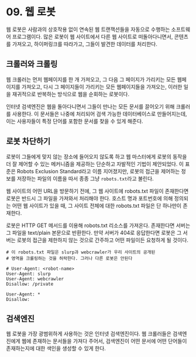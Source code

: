 # 09. 웹 로봇

웹 로봇은 사람과의 상호작용 없이 연속된 웹 트랜잭션들을 자동으로 수행하는 소프트웨어 프로그램이다. 많은 로봇이 웹 사이트에서 다른 웹 사이트로 떠돌아다니면서, 콘텐츠를 가져오고, 하이퍼링크를 따라가고, 그들이 발견한 데이터를 처리한다.

## 크롤러와 크롤링

웹 크롤러는 먼저 웹페이지를 한 개 가져오고, 그 다음 그 페이지가 가리키는 모든 웹페이지를 가져오고, 다시 그 페이지들이 가리키는 모든 웹페이지들을 가져오는, 이러한 일을 재귀적으로 반복하는 방식으로 웹을 순회하는 로봇이다.

인터넷 검색엔진은 웹을 돌아다니면서 그들이 만나는 모든 문서를 끌어오기 위해 크롤러를 사용한다. 이 문서들은 나중에 처리되어 검색 가능한 데이터베이스로 만들어지는데, 이는 사용자들이 특정 단어를 포함한 문서를 찾을 수 있게 해준다.

## 로봇 차단하기

로봇이 그들에게 맞지 않는 장소에 들어오지 않도록 하고 웹 마스터에게 로봇의 동작을 더 잘 제어할 수 있는 메커니즘을 제공하는 단순하고 자발적인 기법이 제안되었다. 이 표준은 Robots Exclusion Standard라고 이름 지어졌지만, 로봇의 접근을 제어하는 정보를 저장하는 파일의 이름을 따서 종종 그냥 `robots.txt`라고 불린다.

웹 사이트의 어떤 URL을 방문하기 전에, 그 웹 사이트에 robots.txt 파일이 존재한다면 로봇은 반드시 그 파일을 가져와서 처리해야 한다. 호스트 명과 포트번호에 의해 정의되는 어떤 웹 사이트가 있을 때, 그 사이트 전체에 대한 robots.txt 파일은 단 하나만이 존재한다.

로봇은 HTTP GET 메서드를 이용해 robots.txt 리소스를 가져온다. 존재한다면 서버는 그 파일을 text/plain 본문으로 반환한다. 만약 서버가 404로 응답한다면 로봇은 그 서버는 로봇의 접근을 제한하지 않는 것으로 간주하고 어떤 파일이든 요청하게 될 것이다.

```text
# 이 robots.txt 파일은 slurp과 webcrawler가 우리 사이트의 공개된
# 영역을 크롤링하는 것을 허락한다. 그러나 다른 로봇은 안된다

# User-Agent: <robot-name>
User-Agent: slurp
User-Agent: webcrawler
Disallow: /private

User-Agent: *
Disallow: 
```

## 검색엔진

웹 로봇을 가장 광범위하게 사용하는 것은 인터넷 검색엔진이다. 웹 크롤러들은 검색엔진에게 웹에 존재하는 문서들을 가져다 주어서, 검색엔진이 어떤 문서에 어떤 단어들이 존재하는지에 대한 색인을 생성할 수 있게 한다.

